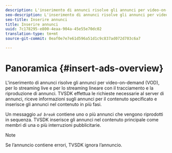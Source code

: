 ```yaml
---
description: L'inserimento di annunci risolve gli annunci per video-on-demand (VOD), per lo streaming live e per lo streaming lineare con il tracciamento e la riproduzione di annunci. TVSDK effettua le richieste necessarie al server di annunci, riceve informazioni sugli annunci per il contenuto specificato e inserisce gli annunci nel contenuto in più fasi.
seo-description: L'inserimento di annunci risolve gli annunci per video-on-demand (VOD), per lo streaming live e per lo streaming lineare con il tracciamento e la riproduzione di annunci. TVSDK effettua le richieste necessarie al server di annunci, riceve informazioni sugli annunci per il contenuto specificato e inserisce gli annunci nel contenuto in più fasi.
seo-title: Inserire annunci
title: Inserire annunci
uuid: 7c178295-e800-4eaa-904a-45e55e70dc02
translation-type: tm+mt
source-git-commit: 0eaf0e7e7e61d596a51d1c9c837ad072d703c6a7

---
```



# Panoramica {#insert-ads-overview}

L&#39;inserimento di annunci risolve gli annunci per video-on-demand (VOD), per lo streaming live e per lo streaming lineare con il tracciamento e la riproduzione di annunci. TVSDK effettua le richieste necessarie al server di annunci, riceve informazioni sugli annunci per il contenuto specificato e inserisce gli annunci nel contenuto in più fasi.

Un messaggio *`ad break`* contiene uno o più annunci che vengono riprodotti in sequenza. TVSDK inserisce gli annunci nel contenuto principale come membri di una o più interruzioni pubblicitarie.

>[!NOTE]
>
>Se l’annuncio contiene errori, TVSDK ignora l’annuncio.